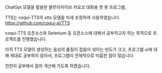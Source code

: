 
ChatGpt 모델을 활용한 블루아카이브 카요코 대화용 챗 봇 프로그램.

TTS는 coqui-TTS의 xtts 모델을 미세 조정하여 사용하였습니다. 
https://github.com/coqui-ai/TTS

coqui-TTS 오픈소스와 Selenium 등 오픈소스에 대해서 공부하고자 하는 목적으로 프로젝트를 진행했습니다.  

아직 TTS 모델이 생성하는 음성의 품질이 잡음이 섞이는 빈도가 크고, 
프로그램 ui에 대해 제대로 공부하지 않아서, 
프로그램이 전체적으로 미흡한 점이 많습니다.  

천천히 공부해서 점차 개선해 가도록 하곘습니다. 

